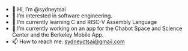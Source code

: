 - 👋 Hi, I’m @sydneytsai
- 👀 I’m interested in software engineering.
- 🌱 I’m currently learning C and RISC-V Assembly Language
- 💞️ I’m currently working on an app for the Chabot Space and Science Center and the Berkeley Mobile App.
- 📫 How to reach me: sydneyctsai@gmail.com

